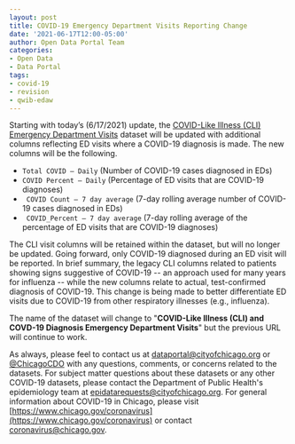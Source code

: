 ```yaml
---
layout: post
title: COVID-19 Emergency Department Visits Reporting Change
date: '2021-06-17T12:00-05:00'
author: Open Data Portal Team
categories:
- Open Data
- Data Portal
tags:
- covid-19
- revision
- qwib-edaw
---
```

Starting with today’s (6/17/2021) update, the [COVID-Like Illness (CLI) Emergency Department Visits](https://data.cityofchicago.org/d/qwib-edaw) dataset will be updated with additional columns reflecting ED visits where a COVID-19 diagnosis is made. The new columns will be the following.

*  `Total COVID – Daily` (Number of COVID-19 cases diagnosed in EDs)
*  `COVID Percent – Daily` (Percentage of ED visits that are COVID-19 diagnoses)
* ` COVID Count – 7 day average` (7-day rolling average number of COVID-19 cases diagnosed in EDs)
* ` COVID_Percent – 7 day average` (7-day rolling average of the percentage of ED visits that are COVID-19 diagnoses)

The CLI visit columns will be retained within the dataset, but will no longer be updated. Going forward, only COVID-19 diagnosed during an ED visit will be reported. 
In brief summary, the legacy CLI columns related to patients showing signs suggestive of COVID-19 -- an approach used for many years for influenza -- while the new columns relate to actual, test-confirmed diagnosis of COVID-19. This change is being made to better differentiate ED visits due to COVID-19 from other respiratory illnesses (e.g., influenza).

The name of the dataset will change to "**COVID-Like Illness (CLI) and COVD-19 Diagnosis Emergency Department Visits**" but the previous URL will continue to work.


As always, please feel to contact us at [dataportal@cityofchicago.org](mailto:dataportal@cityofchicago.org) or [@ChicagoCDO](https://twitter.com/ChicagoCDO) with any questions, comments, or concerns related to the datasets. For subject matter questions about these datasets or any other COVID-19 datasets, please contact the Department of Public Health's epidemiology team at [epidatarequests@cityofchicago.org](mailto:epidatarequests@cityofchicago.org). For general information about COVID-19 in Chicago, please visit [https://www.chicago.gov/coronavirus](https://www.chicago.gov/coronavirus) or contact [coronavirus@chicago.gov](mailto:coronavirus@chicago.gov).
